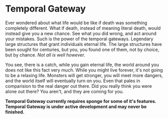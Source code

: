 # Temporal Gateway

Ever wondered about what life would be like if death was something completely different. What if death, instead of meaning literal death, would instead give you a new chance. See what you did wrong, and act around your mistakes. Such is the power of the temporal gateways. Legendary large structures that grant individuals eternal life. The large structures have been sought for centuries, but you, you found one of them, not by choice, but by chance. *Not all is well however.*

You see, there is a catch, while you gain eternal life, the world around you does not like this fact very much. While you might live forever, it's not going to be a relaxing life. Monsters will get stronger, you will meet more dangers, and the world itself will eventually turn on you. Even that pales in comparision to the real danger out there. Did you really think you were alone out there? You aren't, and they are coming for you.

**Temporal Gateway currently requires sponge for some of it's features.
Temporal Gateway is under active development and may never be finished.**